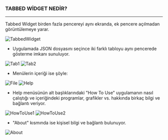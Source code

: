 ### TABBED WİDGET NEDİR?
---
Tabbed Widget birden fazla pencereyi aynı ekranda, ek pencere açılmadan görüntülemeye yarar.

![TabbedWidget](https://user-images.githubusercontent.com/77548130/133143294-16be5687-942f-4251-ab80-72182629ac0d.JPG)


* Uygulamada JSON dosyasını seçince iki farklı tabloyu aynı pencerede gösterme imkanı sunuluyor.

![Tab1](https://user-images.githubusercontent.com/77548130/133143680-0b4ce7fe-d678-4a08-a7ae-caae34877437.JPG)
![Tab2](https://user-images.githubusercontent.com/77548130/133143778-57508d88-7f4f-46e8-bb75-da485d5f3710.JPG)

* Menülerin içeriği ise şöyle:

 ![File](https://user-images.githubusercontent.com/77548130/133144491-8b5933d8-3e36-417a-860f-228ab09cebb8.JPG) ![Help](https://user-images.githubusercontent.com/77548130/133144955-5523fe60-a038-4635-8f8d-a23fad695cd0.JPG)
 
* Help menüsünün alt başlıklarındaki "How To Use" uygulamanın nasıl çalıştığı ve içeriğindeki programlar, grafikler vs. hakkında birkaç bilgi ve bağlantı veriyor.

![HowToUse1](https://user-images.githubusercontent.com/77548130/133145304-03f01a70-e3e7-462f-b769-c33565400fe3.JPG)
![HowToUse2](https://user-images.githubusercontent.com/77548130/133164686-bc4b8884-1cb0-4237-ae15-c3e0ebadefc2.JPG)


*  "About" kısmında ise kişisel bilgi ve bağlantı bulunuyor.

![About](https://user-images.githubusercontent.com/77548130/133145489-2b39d3d1-ccf4-432f-98f1-2acdb47dc81b.JPG)













